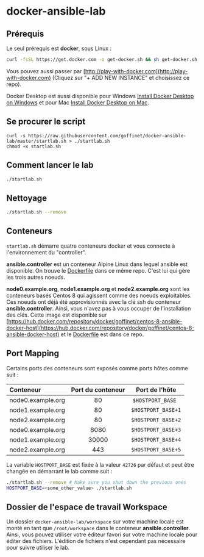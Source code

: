 # docker-ansible-lab

## Prérequis

Le seul prérequis est **docker**, sous Linux :

```bash
curl -fsSL https://get.docker.com -o get-docker.sh && sh get-docker.sh
```

Vous pouvez aussi passer par [http://play-with-docker.com](http://play-with-docker.com) (Cliquez sur "+ ADD NEW INSTANCE" et choisissez ce repo).

Docker Desktop est aussi disponible pour Windows [Install Docker Desktop on Windows](https://docs.docker.com/docker-for-windows/install/) et pour Mac [Install Docker Desktop on Mac](https://docs.docker.com/docker-for-mac/install/).

## Se procurer le script

```
curl -s https://raw.githubusercontent.com/goffinet/docker-ansible-lab/master/startlab.sh > ./startlab.sh
chmod +x startlab.sh
```

## Comment lancer le lab


```bash
./startlab.sh
```

## Nettoyage

```bash
./startlab.sh --remove
```

## Conteneurs

`startlab.sh` démarre quatre conteneurs docker et vous connecte à l'environnement du "controller".

**ansible.controller** est un conteneur Alpine Linux dans lequel ansible est disponible. On trouve le [Dockerfile](https://github.com/goffinet/docker-ansible-lab/blob/master/images/ansible-controller/Dockerfile) dans ce même repo. C'est lui qui gère les trois autres noeuds.

**node0.example.org**, **node1.example.org** et **node2.example.org** sont les conteneurs basés Centos 8 qui agissent comme des noeuds exploitables. Ces noeuds ont déjà été approvisionnés avec la clé ssh du conteneur **ansible.controller**. Ainsi, vous n'avez pas à vous occuper de l'installation des clés. Cette image est disponible sur [https://hub.docker.com/repository/docker/goffinet/centos-8-ansible-docker-host](https://hub.docker.com/repository/docker/goffinet/centos-8-ansible-docker-host) et le [Dockerfile](https://github.com/goffinet/docker-ansible-lab/blob/master/images/centos-8-ansible-docker-host/Dockerfile) est dans ce repo.

## Port Mapping

Certains ports des conteneurs sont exposés comme ports hôtes comme suit :

Conteneur|Port du conteneur|Port de l'hôte
:---|:---:|:---:
node0.example.org|80|`$HOSTPORT_BASE`  
node1.example.org|80|`$HOSTPORT_BASE+1`
node2.example.org|80|`$HOSTPORT_BASE+2`
node0.example.org|8080|`$HOSTPORT_BASE+3`
node1.example.org|30000|`$HOSTPORT_BASE+4`
node2.example.org|443|`$HOSTPORT_BASE+5`

La variable `HOSTPORT_BASE` est fixée à la valeur `42726` par défaut et peut être changée en démarrant le lab comme suit :

```bash
./startlab.sh --remove # Make sure you shut down the previous ones
HOSTPORT_BASE=<some_other_value> ./startlab.sh
```

## Dossier de l'espace de travail Workspace

Un dossier `docker-ansible-lab/workspace` sur votre machine locale est monté en tant que `/root/workspace` dans le conteneur **ansible.controller**. Ainsi, vous pouvez utiliser votre éditeur favori sur votre machine locale pour éditer des fichiers. L'édition de fichiers n'est cependant pas nécessaire pour suivre utiliser le lab.
